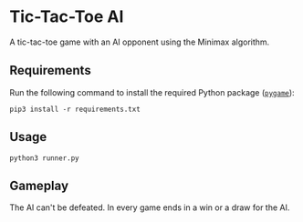 # Tic-Tac-Toe AI
A tic-tac-toe game with an AI opponent using the Minimax algorithm.

## Requirements
Run the following command to install the required Python package ([```pygame```](https://www.pygame.org/wiki/GettingStarted)):
```
pip3 install -r requirements.txt
```

## Usage
```
python3 runner.py
```

## Gameplay
The AI can't be defeated. In every game ends in a win or a draw for the AI.
